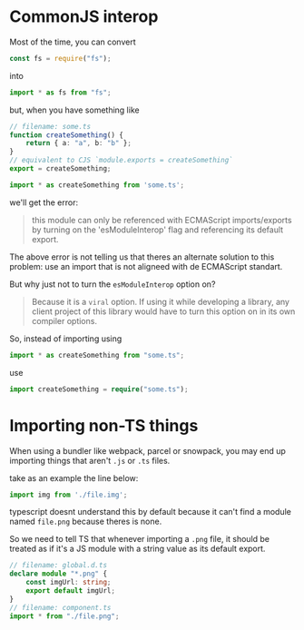 # CommonJS interop

Most of the time, you can convert
```ts twoslash
const fs = require("fs");
```
into
```ts twoslash
import * as fs from "fs";
```

but, when you have something like
```ts twoslash
// filename: some.ts
function createSomething() {
    return { a: "a", b: "b" };
}
// equivalent to CJS `module.exports = createSomething`
export = createSomething;

import * as createSomething from 'some.ts';
```

we'll  get the error:
> this module can only be referenced with ECMAScript imports/exports by turning on the 'esModuleInterop' flag and referencing its default export.

The above error is not telling us that theres an alternate solution to this problem: use an import that is not aligneed with de ECMAScript standart.

But why just not to turn the `esModuleInterop` option on? 
> Because it is a `viral` option. If using it while developing a library, any client project of this library would have to turn this option on in its own compiler options.

So, instead of importing using
```ts twoslash
import * as createSomething from "some.ts";
```
use
```ts twoslash
import createSomething = require("some.ts");
```

# Importing non-TS things

When using a bundler like webpack, parcel or snowpack, you may end up importing things that aren't `.js` or `.ts` files.

take as an example the line below:
```ts twoslash
import img from './file.img';
```

typescript doesnt understand this by default because it can't find a module named `file.png` because theres is none.

So we need to tell TS that whenever importing a `.png` file, it should be treated as if it's a JS module with a string value as its default export.

```ts twoslash
// filename: global.d.ts
declare module "*.png" {
    const imgUrl: string;
    export default imgUrl;
}
// filename: component.ts
import * from "./file.png";
```